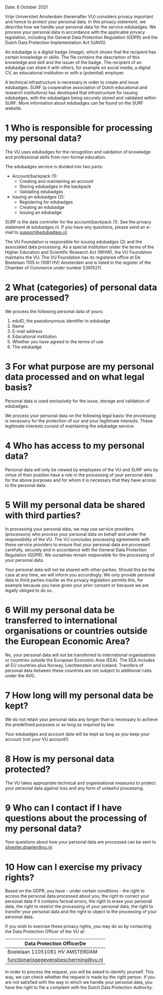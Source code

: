 Date: 6 October 2021

Vrije Universiteit Amsterdam (hereinafter VU) considers privacy important and hence to protect your personal data. In this privacy statement, we describe how we handle your personal data for the service edubadges. We process your personal data in accordance with the applicable privacy legislation, including the General Data Protection Regulation (GDPR) and the Dutch Data Protection Implementation Act (UAVG).

An edubadge is a digital badge (image), which shows that the recipient has certain knowledge or skills. The file contains the description of this knowledge and skill and the issuer of the badge. The recipient of an edubadge can share it with others, for example on social media, a digital CV, an educational institution or with a (potential) employer.

A technical infrastructure is necessary in order to create and issue edubadges. SURF (a cooperative association of Dutch educational and research institutions) has developed that infrastructure for issuing edubadges, with the edubadges being securely stored and validated within SURF. More information about edubadges can be found on the SURF website.

# 1 Who is responsible for processing my personal data?

The VU uses edubadges for the recognition and validation of knowledge and professional skills from non-formal education.

The edubadges service is divided into two parts:

* Account/backpack (1):
  * Creating and maintaining an account
  * Storing edubadges in the backpack
  * Validating edubadges
* Issuing an edubadges (2):
  * Registering for edubadges
  * Creating an edubadge
  * Issuing an edubadge

SURF is the data controller for the account/backpack (1). See the privacy statement at edubadges.nl. If you have any questions, please send an e-mail to support@edubadges.nl.

The VU Foundation is responsible for issuing edubadges (2) and the associated data processing. As a special institution under the terms of the Higher Education and Scientific Research Act (WHW), the VU Foundation maintains the VU. The VU Foundation has its registered office at De Boelelaan 1105 in (1081 HV) Amsterdam and is listed in the register of the Chamber of Commerce under number 53815211.

# 2 What (categories) of personal data are processed?

We process the following personal data of yours:

1. eduID, the pseudonymous identifier in edubadge
2. Name
3. E-mail address
4. Educational institution
5. Whether you have agreed to the terms of use
6. The edubadge

# 3 For what purpose are my personal data processed and on what legal basis?

Personal data is used exclusively for the issue, storage and validation of edubadges.

We process your personal data on the following legal basis: the processing is necessary for the protection of our and your legitimate interests. These legitimate interests consist of maintaining the edubadge service.

# 4 Who has access to my personal data?

Personal data will only be viewed by employees of the VU and SURF who by virtue of their position have a role in the processing of your personal data for the above purposes and for whom it is necessary that they have access to the personal data.

# 5 Will my personal data be shared with third parties?

In processing your personal data, we may use service providers (processors) who process your personal data on behalf and under the responsibility of the VU. The VU concludes processing agreements with these service providers to ensure that your personal data are processed carefully, securely and in accordance with the General Data Protection Regulation (GDPR). We ourselves remain responsible for the processing of your personal data.

Your personal data will not be shared with other parties. Should this be the case at any time, we will inform you accordingly. We only provide personal data to third parties insofar as the privacy legislation permits this, for example because you have given your prior consent or because we are legally obliged to do so.

# 6 Will my personal data be transferred to international organisations or countries outside the European Economic Area?

No, your personal data will not be transferred to international organisations or countries outside the European Economic Area (EEA). The EEA includes all EU countries plus Norway, Liechtenstein and Iceland. Transfers of personal data between these countries are not subject to additional rules under the AVG.

# 7 How long will my personal data be kept?

We do not retain your personal data any longer than is necessary to achieve the predefined purposes or as long as required by law.

Your edubadges and account data will be kept as long as you keep your account (not your VU account!).

# 8 How is my personal data protected?

The VU takes appropriate technical and organisational measures to protect your personal data against loss and any form of unlawful processing.

# 9 Who can I contact if I have questions about the processing of my personal data?
Your questions about how your personal data are processed can be sent to silvester.draaijer@vu.nl.

# 10 How can I exercise my privacy rights?

Based on the GDPR, you have - under certain conditions - the right to access the personal data processed about you, the right to correct your personal data if it contains factual errors, the right to erase your personal data, the right to restrict the processing of your personal data, the right to transfer your personal data and the right to object to the processing of your personal data.

If you wish to exercise these privacy rights, you may do so by contacting the Data Protection Officer of the VU at:

| Data Protection OfficerDe |
| ------------------------- |
| Boelelaan 11051081 HV AMSTERDAM |
| functionarisgegevensbescherming@vu.nl |

In order to process the request, you will be asked to identify yourself. This way, we can check whether the request is made by the right person. If you are not satisfied with the way in which we handle your personal data, you have the right to file a complaint with the Dutch Data Protection Authority.